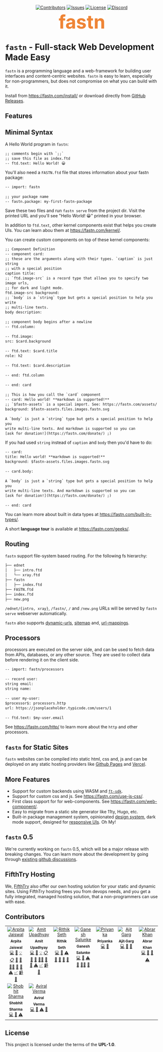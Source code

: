 <div align="center">

[![Contributors](https://img.shields.io/github/contributors/fastn-stack/fastn?color=dark-green)](https://github.com/fastn-stack/fastn/graphs/contributors)
[![Issues](https://img.shields.io/github/issues/fastn-stack/fastn)](https://github.com/fastn-stack/fastn/issues)
[![License](https://img.shields.io/github/license/fastn-stack/fastn)](https://github.com/fastn-stack/fastn/blob/main/LICENSE)
[![Discord](https://img.shields.io/discord/793929082483769345?logo=discord)](https://fastn.com/discord/)

</div>

<div align="center">
    <img src="assets/fastn.svg" width="150" alt="fastn"/>
</div>

# `fastn` - Full-stack Web Development Made Easy

`fastn` is a programming language and a web-framework for building user
interfaces and content-centric websites. `fastn` is easy to learn, especially
for non-programmers, but does not compromise on what you can build with it.

Install from https://fastn.com/install/ or download directly from [GitHub
Releases](https://github.com/fastn-stack/fastn/releases).

## Features

## Minimal Syntax

A Hello World program in `fastn`:

```ftd
;; comments begin with `;;`
;; save this file as index.ftd
-- ftd.text: Hello World! 😀
```

You'll also need a `FASTN.ftd` file that stores information about your fastn
package:

```ftd
-- import: fastn

;; your package name
-- fastn.package: my-first-fastn-package
```

Save these two files and run `fastn serve` from the project dir. Visit the
printed URL and you'll see "Hello World! 😀" printed in your browser.

In addition to `ftd.text`, other kernel components exist that helps you create
UIs. You can learn abou them at https://fastn.com/kernel/.

You can create custom components on top of these kernel components:

```ftd
;; Component Definition
-- component card:
;; these are the arguments along with their types. `caption` is just string
;; with a special position
caption title:
;; `ftd.image-src` is a record type that allows you to specify two image urls,
;; for dark and light mode.
ftd.image-src background:
;; `body` is a `string` type but gets a special position to help you write
;; multi-line texts.
body description:

;; component body begins after a newline
-- ftd.column:

-- ftd.image:
src: $card.background

-- ftd.text: $card.title
role: h2

-- ftd.text: $card.description

-- end: ftd.column

-- end: card

;; This is how you call the `card` component
-- card: Hello world! **markdown is supported!**
;; `$fastn-assets` is a special import. See: https://fastn.com/assets/
background: $fastn-assets.files.images.fastn.svg

A `body` is just a `string` type but gets a special position to help you
write multi-line texts. And markdown is supported so you can 
[ask for donation!](https://fastn.com/donate/) ;)
```

If you had used `string` instead of `caption` and `body` then you'd have to do:

```ftd
-- card: 
title: Hello world! **markdown is supported!**
background: $fastn-assets.files.images.fastn.svg

-- card.body:

A `body` is just a `string` type but gets a special position to help you
write multi-line texts. And markdown is supported so you can 
[ask for donation!](https://fastn.com/donate/) ;)

-- end: card
```

You can learn more about built in data types at https://fastn.com/built-in-types/.

A short **language tour** is available at https://fastn.com/geeks/.

## Routing

`fastn` support file-system based routing. For the following fs hierarchy:

```
├── ednet
│   ├── intro.ftd
│   └── xray.ftd
├── fastn
│   ├── index.ftd
├── FASTN.ftd
├── index.ftd
├── new.png
```

`/ednet/{intro, xray}`, `/fastn/`, `/` and `/new.png` URLs will be served by
`fastn serve` webserver automatically.

`fastn` also supports [dynamic-urls](https://fastn.com/dynamic-urls/),
[sitemap](https://fastn.com/understanding-sitemap/-/build/) and,
[url-mappings](https://fastn.com/redirects/-/backend/).

## Processors

processors are executed on the server side, and can be used to fetch data from
APIs, databases, or any other source. They are used to collect data before
rendering it on the client side.

```ftd
-- import: fastn/processors

-- record user:
string email:
string name:

-- user my-user:
$processor$: processors.http
url: https://jsonplaceholder.typicode.com/users/1

-- ftd.text: $my-user.email
```

See https://fastn.com/http/ to learn more about the `http` and other processors.

## `fastn` for Static Sites

`fastn` websites can be compiled into static html, css and, js and can be
deployed on any static hosting providers like [Github
Pages](https://fastn.com/github-pages/) and
[Vercel](https://fastn.com/vercel/).

## More Features

- Support for custom backends using WASM and [`ft-sdk`](https://github.com/fastn-stack/ft-sdk/).
- Support for custom css and js. See https://fastn.com/use-js-css/.
- First class support for for web-components. See https://fastn.com/web-component/.
- Easy to migrate from a static site generator like 11ty, Hugo, etc.
- Built-in package management system, opinionated [design
  system](https://design-system.fifthtry.site/), dark mode support, designed for
  [responsive UIs](https://fastn.com/making-responsive-pages/). Oh My!


## `fastn` 0.5

We're currently working on `fastn` 0.5, which will be a major release with
breaking changes. You can learn more about the development by going through
[existing github
discussions](https://github.com/orgs/fastn-stack/discussions?discussions_q=is%3Aopen+label%3A0.5-brainstorm).

## FifthTry Hosting

We, [FifthTry](https://www.fifthtry.com) also offer our own hosting solution for
your static and dynamic sites. Using FifthTry hosting frees you from devops
needs, and you get a fully integrated, managed hosting solution, that a
non-programmers can use with ease.

## Contributors

<!-- ALL-CONTRIBUTORS-LIST:START - Do not remove or modify this section -->
<!-- prettier-ignore-start -->
<!-- markdownlint-disable -->
<table>
  <tbody>
    <tr>
      <td align="center" valign="top" width="14.28%"><a href="https://github.com/Arpita-Jaiswal"><img src="https://avatars.githubusercontent.com/u/26044181?v=4?s=100" width="100px;" alt="Arpita Jaiswal"/><br /><sub><b>Arpita Jaiswal</b></sub></a><br /><a href="https://github.com/fastn-stack/fastn/commits?author=Arpita-Jaiswal" title="Code">💻</a> <a href="https://github.com/fastn-stack/fastn/commits?author=Arpita-Jaiswal" title="Documentation">📖</a> <a href="#example-Arpita-Jaiswal" title="Examples">💡</a> <a href="#eventOrganizing-Arpita-Jaiswal" title="Event Organizing">📋</a> <a href="#ideas-Arpita-Jaiswal" title="Ideas, Planning, & Feedback">🤔</a> <a href="#maintenance-Arpita-Jaiswal" title="Maintenance">🚧</a> <a href="#mentoring-Arpita-Jaiswal" title="Mentoring">🧑‍🏫</a> <a href="https://github.com/fastn-stack/fastn/pulls?q=is%3Apr+reviewed-by%3AArpita-Jaiswal" title="Reviewed Pull Requests">👀</a> <a href="#tool-Arpita-Jaiswal" title="Tools">🔧</a> <a href="https://github.com/fastn-stack/fastn/commits?author=Arpita-Jaiswal" title="Tests">⚠️</a> <a href="#tutorial-Arpita-Jaiswal" title="Tutorials">✅</a> <a href="#video-Arpita-Jaiswal" title="Videos">📹</a> <a href="#blog-Arpita-Jaiswal" title="Blogposts">📝</a></td>
      <td align="center" valign="top" width="14.28%"><a href="https://www.fifthtry.com"><img src="https://avatars.githubusercontent.com/u/58662?v=4?s=100" width="100px;" alt="Amit Upadhyay"/><br /><sub><b>Amit Upadhyay</b></sub></a><br /><a href="https://github.com/fastn-stack/fastn/commits?author=amitu" title="Code">💻</a> <a href="https://github.com/fastn-stack/fastn/commits?author=amitu" title="Documentation">📖</a> <a href="#example-amitu" title="Examples">💡</a> <a href="#eventOrganizing-amitu" title="Event Organizing">📋</a> <a href="#ideas-amitu" title="Ideas, Planning, & Feedback">🤔</a> <a href="#maintenance-amitu" title="Maintenance">🚧</a> <a href="#mentoring-amitu" title="Mentoring">🧑‍🏫</a> <a href="https://github.com/fastn-stack/fastn/pulls?q=is%3Apr+reviewed-by%3Aamitu" title="Reviewed Pull Requests">👀</a> <a href="#tool-amitu" title="Tools">🔧</a> <a href="https://github.com/fastn-stack/fastn/commits?author=amitu" title="Tests">⚠️</a> <a href="#tutorial-amitu" title="Tutorials">✅</a> <a href="#video-amitu" title="Videos">📹</a> <a href="#blog-amitu" title="Blogposts">📝</a></td>
      <td align="center" valign="top" width="14.28%"><a href="https://github.com/Heulitig"><img src="https://avatars.githubusercontent.com/u/106665190?v=4?s=100" width="100px;" alt="Rithik Seth"/><br /><sub><b>Rithik Seth</b></sub></a><br /><a href="https://github.com/fastn-stack/fastn/commits?author=Heulitig" title="Code">💻</a> <a href="https://github.com/fastn-stack/fastn/commits?author=Heulitig" title="Documentation">📖</a> <a href="https://github.com/fastn-stack/fastn/commits?author=Heulitig" title="Tests">⚠️</a> <a href="#ideas-Heulitig" title="Ideas, Planning, & Feedback">🤔</a> <a href="https://github.com/fastn-stack/fastn/pulls?q=is%3Apr+reviewed-by%3AHeulitig" title="Reviewed Pull Requests">👀</a> <a href="#maintenance-Heulitig" title="Maintenance">🚧</a> <a href="#blog-Heulitig" title="Blogposts">📝</a></td>
      <td align="center" valign="top" width="14.28%"><a href="https://github.com/gsalunke"><img src="https://avatars.githubusercontent.com/u/68585007?v=4?s=100" width="100px;" alt="Ganesh Salunke"/><br /><sub><b>Ganesh Salunke</b></sub></a><br /><a href="https://github.com/fastn-stack/fastn/commits?author=gsalunke" title="Code">💻</a> <a href="https://github.com/fastn-stack/fastn/commits?author=gsalunke" title="Documentation">📖</a> <a href="https://github.com/fastn-stack/fastn/commits?author=gsalunke" title="Tests">⚠️</a> <a href="#ideas-gsalunke" title="Ideas, Planning, & Feedback">🤔</a> <a href="#mentoring-gsalunke" title="Mentoring">🧑‍🏫</a> <a href="https://github.com/fastn-stack/fastn/pulls?q=is%3Apr+reviewed-by%3Agsalunke" title="Reviewed Pull Requests">👀</a></td>
      <td align="center" valign="top" width="14.28%"><a href="https://github.com/priyanka9634"><img src="https://avatars.githubusercontent.com/u/102957031?v=4?s=100" width="100px;" alt="Priyanka"/><br /><sub><b>Priyanka</b></sub></a><br /><a href="https://github.com/fastn-stack/fastn/commits?author=priyanka9634" title="Code">💻</a> <a href="https://github.com/fastn-stack/fastn/commits?author=priyanka9634" title="Documentation">📖</a></td>
      <td align="center" valign="top" width="14.28%"><a href="https://github.com/gargajit"><img src="https://avatars.githubusercontent.com/u/118595104?v=4?s=100" width="100px;" alt="Ajit Garg"/><br /><sub><b>Ajit Garg</b></sub></a><br /><a href="https://github.com/fastn-stack/fastn/commits?author=gargajit" title="Code">💻</a> <a href="https://github.com/fastn-stack/fastn/commits?author=gargajit" title="Documentation">📖</a> <a href="#blog-gargajit" title="Blogposts">📝</a></td>
      <td align="center" valign="top" width="14.28%"><a href="https://github.com/AbrarNitk"><img src="https://avatars.githubusercontent.com/u/17473503?v=4?s=100" width="100px;" alt="Abrar Khan"/><br /><sub><b>Abrar Khan</b></sub></a><br /><a href="https://github.com/fastn-stack/fastn/commits?author=AbrarNitk" title="Code">💻</a> <a href="https://github.com/fastn-stack/fastn/commits?author=AbrarNitk" title="Documentation">📖</a> <a href="https://github.com/fastn-stack/fastn/pulls?q=is%3Apr+reviewed-by%3AAbrarNitk" title="Reviewed Pull Requests">👀</a> <a href="https://github.com/fastn-stack/fastn/commits?author=AbrarNitk" title="Tests">⚠️</a></td>
    </tr>
    <tr>
      <td align="center" valign="top" width="14.28%"><a href="https://github.com/sharmashobhit"><img src="https://avatars.githubusercontent.com/u/1982566?v=4?s=100" width="100px;" alt="Shobhit Sharma"/><br /><sub><b>Shobhit Sharma</b></sub></a><br /><a href="https://github.com/fastn-stack/fastn/commits?author=sharmashobhit" title="Code">💻</a> <a href="https://github.com/fastn-stack/fastn/commits?author=sharmashobhit" title="Documentation">📖</a> <a href="https://github.com/fastn-stack/fastn/commits?author=sharmashobhit" title="Tests">⚠️</a></td>
      <td align="center" valign="top" width="14.28%"><a href="http://fifthtry.com"><img src="https://avatars.githubusercontent.com/u/106665143?v=4?s=100" width="100px;" alt="Aviral Verma"/><br /><sub><b>Aviral Verma</b></sub></a><br /><a href="https://github.com/fastn-stack/fastn/commits?author=AviralVerma13" title="Code">💻</a> <a href="https://github.com/fastn-stack/fastn/commits?author=AviralVerma13" title="Documentation">📖</a> <a href="https://github.com/fastn-stack/fastn/commits?author=AviralVerma13" title="Tests">⚠️</a> <a href="#ideas-AviralVerma13" title="Ideas, Planning, & Feedback">🤔</a></td>
    </tr>
  </tbody>
</table>

<!-- markdownlint-restore -->
<!-- prettier-ignore-end -->

<!-- ALL-CONTRIBUTORS-LIST:END -->

## License

This project is licensed under the terms of the **UPL-1.0**.
